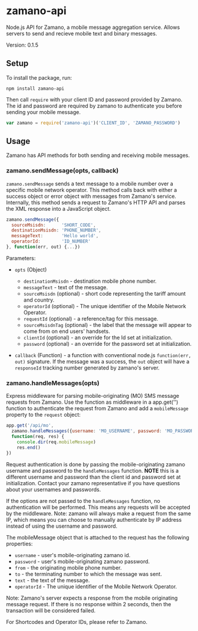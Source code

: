 zamano-api
==========

Node.js API for Zamano, a mobile message aggregation service.  Allows servers to send and recieve mobile text and binary messages.

Version: 0.1.5

Setup
-----

To install the package, run:

  `npm install zamano-api`
  
Then call `require` with your client ID and password provided by Zamano.  The id and password are required by zamano to authenticate you before sending your mobile message.

```JavaScript
var zamano = require('zamano-api')('CLIENT_ID', 'ZAMANO_PASSWORD')
```

Usage
-----

Zamano has API methods for both sending and receiving mobile messages.

### zamano.sendMessage(opts, callback)

`zamano.sendMessage` sends a text message to a mobile number over a specific mobile network operator. This method calls back with either a success object or error object with messages from Zamano's service.  Internally, this method sends a request to Zamano's HTTP API and parses the XML response into a JavaScript object.

```JavaScript
zamano.sendMessage({
  sourceMsisdn:      'SHORT_CODE',
  destinationMsisdn: 'PHONE_NUMBER',
  messageText:       'Hello world',
  operatorId:        'ID_NUMBER'
}, function(err, out) {...})
```

Parameters:
  - `opts` (Object) 
    * `destinationMsisdn` - destination mobile phone number.
    * `messageText` - text of the message.
    * `sourceMsisdn` (optional) - short code representing the tariff amount and country.
    * `operatorId` (optional) - The unique identifier of the Mobile Network Operator.
    * `requestId` (optional) - a reference/tag for this message.
    * `sourceMsisdnTag` (optional) - the label that the message will appear to come from on end users' handsets.
    * `clientId` (optional) - an override for the Id set at initialization.
    * `password` (optional) - an override for the password set at initialization.

  - `callback` (Function) - a function with conventional node.js `function(err, out)` signature.  If the message was a success, the `out` object will have a `responseId` tracking number generated by zamano's server.


### zamano.handleMessages(opts)

Express middleware for parsing mobile-originating (MO) SMS message requests from Zamano.  Use the function as middleware in a app.get('<URL>') function to authenticate the request from Zamano and add a `mobileMessage` property to the `request` object:

```JavaScript
app.get('/api/mo', 
  zamano.handleMessages({username: 'MO_USERNAME', password: 'MO_PASSWORD'}),
  function(req, res) {
    console.dir(req.mobileMessage)
    res.end()
})
```
  
Request authentication is done by passing the mobile-originating zamano username and password to the `handleMessages` function. **NOTE** this is a different username and password than the client id and password set at initialization.  Contact your zamano representative if you have questions about your usernames and passwords.

If the options are not passed to the `handleMessages` function, no authentication will be performed.  This means any requests will be accepted by the middleware.  Note: zamano will always make a request from the same IP, which means you can choose to manually authenticate by IP address instead of using the username and password.

The mobileMessage object that is attached to the request has the following properties:
  - `username` - user's mobile-originating zamano id.
  - `password` - user's mobile-originating zamano password.
  - `from` - the originating mobile phone number.
  - `to` - the terminating number to which the message was sent.
  - `text` - the text of the message.
  - `operatorId` - The unique identifier of the Mobile Network Operator.

Note: Zamano's server expects a response from the mobile originating message request.  If there is no response within 2 seconds, then the transaction will be considered failed.

For Shortcodes and Operator IDs, please refer to Zamano.
